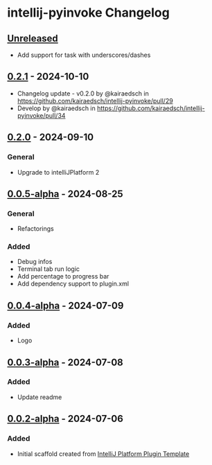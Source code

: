 <!-- Keep a Changelog guide -> https://keepachangelog.com -->

# intellij-pyinvoke Changelog

## [Unreleased]

- Add support for task with underscores/dashes

## [0.2.1] - 2024-10-10

- Changelog update - v0.2.0 by @kairaedsch in https://github.com/kairaedsch/intellij-pyinvoke/pull/29
- Develop by @kairaedsch in https://github.com/kairaedsch/intellij-pyinvoke/pull/34

## [0.2.0] - 2024-09-10

### General

- Upgrade to intelliJPlatform 2

## [0.0.5-alpha] - 2024-08-25

### General

- Refactorings

### Added

- Debug infos
- Terminal tab run logic
- Add percentage to progress bar
- Add dependency support to plugin.xml

## [0.0.4-alpha] - 2024-07-09

### Added

- Logo

## [0.0.3-alpha] - 2024-07-08

### Added

- Update readme

## [0.0.2-alpha] - 2024-07-06

### Added

- Initial scaffold created from [IntelliJ Platform Plugin Template](https://github.com/JetBrains/intellij-platform-plugin-template)

[Unreleased]: https://github.com/kairaedsch/intellij-pyinvoke/compare/v0.2.1...HEAD
[0.2.1]: https://github.com/kairaedsch/intellij-pyinvoke/compare/v0.2.0...v0.2.1
[0.2.0]: https://github.com/kairaedsch/intellij-pyinvoke/compare/v0.0.5-alpha...v0.2.0
[0.0.5-alpha]: https://github.com/kairaedsch/intellij-pyinvoke/compare/v0.0.4-alpha...v0.0.5-alpha
[0.0.4-alpha]: https://github.com/kairaedsch/intellij-pyinvoke/compare/v0.0.3-alpha...v0.0.4-alpha
[0.0.3-alpha]: https://github.com/kairaedsch/intellij-pyinvoke/compare/v0.0.2-alpha...v0.0.3-alpha
[0.0.2-alpha]: https://github.com/kairaedsch/intellij-pyinvoke/commits/v0.0.2-alpha
